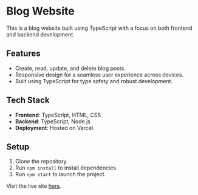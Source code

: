 
# Blog Website

This is a blog website built using TypeScript with a focus on both frontend and backend development.

## Features
- Create, read, update, and delete blog posts.
- Responsive design for a seamless user experience across devices.
- Built using TypeScript for type safety and robust development.

## Tech Stack
- **Frontend**: TypeScript, HTML, CSS
- **Backend**: TypeScript, Node.js
- **Deployment**: Hosted on Vercel.

## Setup
1. Clone the repository.
2. Run `npm install` to install dependencies.
3. Run `npm start` to launch the project.

Visit the live site [here](https://blog-website-eight-wine.vercel.app/).
